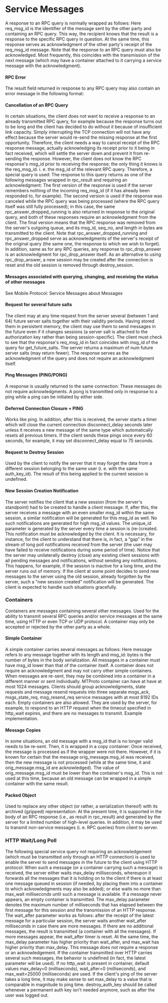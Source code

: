 # ﻿Service Messages
A response to an RPC query is normally wrapped as follows:
Here req_msg_id is the identifier of the message sent by the other party and containing an RPC query. This way, the recipient knows that the result is a response to the specific RPC query in question.
At the same time, this response serves as acknowledgment of the other party's receipt of the req_msg_id message.
Note that the response to an RPC query  must also be acknowledged. Most frequently, this coincides with the transmission of the next message (which may have a container attached to it carrying a service message with the acknowledgment).
#### RPC Error
The result field returned in response to any RPC query may also contain an error message in the following format:
#### Cancellation of an RPC Query
In certain situations, the client does not want to receive a response to an already transmitted RPC query, for example because the response turns out to be long and the client has decided to do without it because of insufficient link capacity. Simply interrupting the TCP connection will not have any effect because the server would re-send the missing response at the first opportunity. Therefore, the client needs a way to cancel receipt of the RPC response message, actually acknowledging its receipt prior to it being in fact received, which will settle the server down and prevent it from re-sending the response. However, the client does not know the RPC response's msg_id prior to receiving the response; the only thing it knows is the req_msg_id. i. e. the msg_id of the relevant RPC query. Therefore, a special query is used:
The response to this query returns as one of the following messages wrapped in rpc_result and requiring an acknowledgment:
The first version of the response is used if the server remembers nothing of the incoming req_msg_id (if it has already been responded to, for example). The second version is used if the response was canceled while the RPC query was being processed (where the RPC query itself was still fully processed); in this case, the same rpc_answer_dropped_running is also returned in response to the original query, and both of these responses require an acknowledgment from the client. The final version means that the RPC response was removed from the server's outgoing queue, and its msg_id, seq_no, and length in bytes are transmitted to the client.
Note that rpc_answer_dropped_running and rpc_answer_dropped serve as acknowledgments of the server's receipt of the original query (the same one, the response to which we wish to forget). In addition, same as for any RPC queries, any response to rpc_drop_answer is an acknowledgment for rpc_drop_answer itself.
As an alternative to using rpc_drop_answer, a new session may be created after the connection is reset and the old session is removed through destroy_session.
#### Messages associated with querying, changing, and receiving the status of other messages
See Mobile Protocol: Service Messages about Messages
#### Request for several future salts
The client may at any time request from the server several (between 1 and 64) future server salts together with their validity periods. Having stored them in persistent memory, the client may use them to send messages in the future even if it changes sessions (a server salt is attached to the authorization key rather than being session-specific).
The client must check to see that the response's req_msg_id in fact coincides with msg_id of the query for get_future_salts. The server returns a maximum of num future server salts (may return fewer). The response serves as the acknowledgment of the query and does not require an acknowledgment itself.
#### Ping Messages (PING/PONG)
A response is usually returned to the same connection:
These messages do not require acknowledgments. A pong is transmitted only in response to a ping while a ping can be initiated by either side.
#### Deferred Connection Closure + PING
Works like ping. In addition, after this is received, the server starts a timer which will close the current connection disconnect_delay seconds later unless it receives a new message of the same type which automatically resets all previous timers. If the client sends these pings once every 60 seconds, for example, it may set disconnect_delay equal to 75 seconds.
#### Request to Destroy Session
Used by the client to notify the server that it may forget the data from a different session belonging to the same user (i. e. with the same auth_key_id). The result of this being applied to the current session is undefined.
#### New Session Creation Notification
The server notifies the client that a new session (from the server's standpoint) had to be created to handle a client message. If, after this, the server receives a message with an even smaller msg_id within the same session, a similar notification will be generated for this msg_id as well. No such notifications are generated for high msg_id values.
The unique_id parameter is generated by the server every time a session is (re-)created.
This notification must be acknowledged by the client. It is necessary, for instance, for the client to understand that there is, in fact, a “gap” in the stream of long poll notifications received from the server (the user may have failed to receive notifications during some period of time).
Notice that the server may unilaterally destroy (close) any existing client sessions with all pending messages and notifications, without sending any notifications. This happens, for example, if the session is inactive for a long time, and the server runs out of memory. If the client at some point decides to send new messages to the server using the old session, already forgotten by the server, such a "new session created" notification will be generated. The client is expected to handle such situations gracefully.
### Containers
Containers are messages containing several other messages. Used for the ability to transmit several RPC queries and/or service messages at the same time, using HTTP or even TCP or UDP protocol. A container may only be accepted or rejected by the other party as a whole.
#### Simple Container
A simple container carries several messages as follows:
Here message refers to any message together with its length and msg_id:
bytes is the number of bytes in the body serialization.
All messages in a container must have msg_id lower than that of the container itself. A container does not require an acknowledgment and may not carry other simple containers. When messages are re-sent, they may be combined into a container in a different manner or sent individually.
MTProto container can have at have at most 1024 messages. Clients should group acknowledgments, state requests and message resend requests into three separate msgs_ack, msgs_state_req, msg_resend_req service messages with at most 8192 IDs each.
Empty containers are also allowed. They are used by the server, for example, to respond to an HTTP request when the timeout specified in http_wait expires, and there are no messages to transmit.
Example implementation.
#### Message Copies
In some situations, an old message with a msg_id that is no longer valid needs to be re-sent. Then, it is wrapped in a copy container:
Once received, the message is processed as if the wrapper were not there. However, if it is known for certain that the message orig_message.msg_id was received, then the new message is not processed (while at the same time, it and orig_message.msg_id are acknowledged).  The value of orig_message.msg_id must be lower than the container's msg_id.
This is not used at this time, because an old message can be wrapped in a simple container with the same result.
#### Packed Object
Used to replace any other object (or rather, a serialization thereof) with its archived (gzipped) representation:
At the present time, it is supported in the body of an RPC response (i.e., as result in rpc_result) and generated by the server for a limited number of high-level queries. In addition, it may be used to transmit non-service messages (i. e. RPC queries) from client to server.
### HTTP Wait/Long Poll
The following special service query not requiring an acknowledgement (which must be transmitted only through an HTTP connection) is used to enable the server to send messages in the future to the client using HTTP protocol:
When such a message (or a container carrying such a message) is received, the server either waits max_delay milliseconds, whereupon it forwards all the messages that it is holding on to the client if there is at least one message queued in session (if needed, by placing them into a container to which acknowledgments may also be added); or else waits no more than max_wait milliseconds until such a message is available. If a message never appears, an empty container is transmitted.
The max_delay parameter denotes the maximum number of milliseconds that has elapsed between the first message for this session and the transmission of an HTTP response. The wait_after parameter works as follows: after the receipt of the latest message for a particular session, the server waits another wait_after milliseconds in case there are more messages. If there are no additional messages, the result is transmitted (a container with all the messages). If more messages appear, the wait_after timer is reset.
At the same time, the max_delay parameter has higher priority than wait_after, and max_wait has higher priority than max_delay.
This message does not require a response or an acknowledgement. If the container transmitted over HTTP carries several such messages, the behavior is undefined (in fact, the latest parameter will be used).
If no http_wait is present in container, default values max_delay=0 (milliseconds), wait_after=0 (milliseconds), and max_wait=25000 (milliseconds) are used.
If the client's ping of the server takes a long time, it may make sense to set max_delay to a value that is comparable in magnitude to ping time.
destroy_auth_key should be called whenever a permanent auth key isn't needed anymore, such as after the user was logged out.
